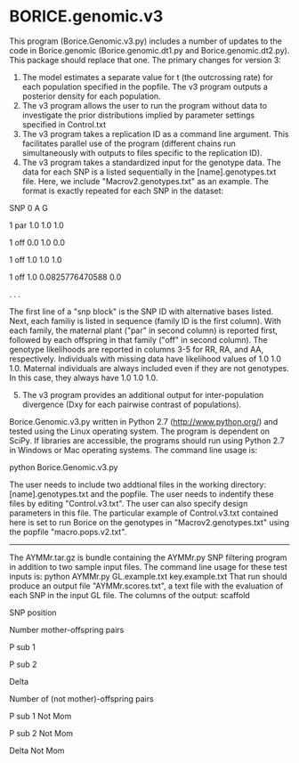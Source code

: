 # BORICE.genomic.v3
This program (Borice.Genomic.v3.py) includes a number of updates to the code in Borice.genomic (Borice.genomic.dt1.py and Borice.genomic.dt2.py).  This package should replace that one. The primary changes for version 3:

1.  The model estimates a separate value for t (the outcrossing rate) for each population specified in the popfile.  The v3 program outputs a posterior density for each population.
2.  The v3 program allows the user to run the program without data to investigate the prior distributions implied by parameter settings specified in Control.txt
3.  The v3 program takes a replication ID as a command line argument.  This facilitates parallel use of the program (different chains run simultaneously with outputs to files specific to the replication ID).
4.  The v3 program takes a standardized input for the genotype data.  The data for each SNP is a listed sequentially in the [name].genotypes.txt file.  Here, we include "Macrov2.genotypes.txt" as an example.  The format is exactly repeated for each SNP in the dataset:   

SNP	0	A	G

1	par	1.0	1.0	1.0

1	off	0.0	1.0	0.0

1	off	1.0	1.0	1.0

1	off	1.0	0.0825776470588	0.0

.
.
.

The first line of a "snp block" is the SNP ID with alternative bases listed.  Next, each familiy is listed in sequence (family ID is the first column).  With each family, the maternal plant ("par" in second column) is reported first, followed by each offspring in that family ("off" in second column).  The genotype likelihoods are reported in columns 3-5 for RR, RA, and AA, respectively.  Individuals with missing data have likelihood values of 1.0 1.0 1.0.  Maternal individuals are always included even if they are not genotypes.  In this case, they always have 1.0 1.0 1.0.

5.  The v3 program provides an additional output for inter-population divergence (Dxy for each pairwise contrast of populations).


Borice.Genomic.v3.py written in Python 2.7 (http://www.python.org/) and tested using the Linux operating system.  The program is dependent on SciPy.
If libraries are accessible, the programs should run using Python 2.7 in Windows or Mac operating systems. The command line usage is:

python Borice.Genomic.v3.py

The user needs to include two addtional files in the working directory: [name].genotypes.txt and the popfile.  The user needs to indentify these files by editing "Control.v3.txt".  The user can also specify design parameters in this file.  The particular example of Control.v3.txt contained here is set to run Borice on the genotypes in "Macrov2.genotypes.txt" using the popfile "macro.pops.v2.txt".

----------------

The AYMMr.tar.gz is bundle containing the AYMMr.py SNP filtering program in addition to two sample input files.  The command line usage for these test inputs is:
python AYMMr.py GL.example.txt key.example.txt
That run should produce an output file "AYMMr.scores.txt", a text file with the evaluation of each SNP in the input GL file.  The columns of the output: 
scaffold

SNP position

Number mother-offspring pairs 

P sub 1

P sub 2

Delta

Number of (not mother)-offspring pairs 

P sub 1 Not Mom

P sub 2 Not Mom

Delta Not Mom


